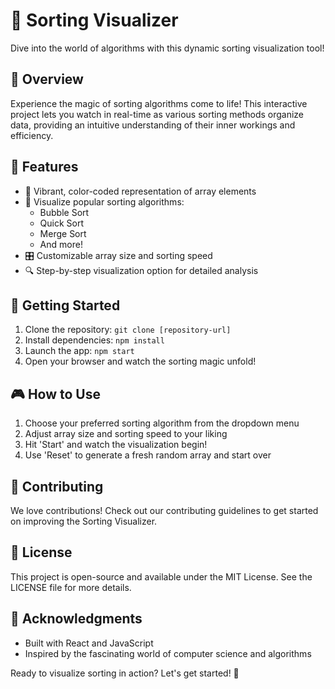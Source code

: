 # 🔄 Sorting Visualizer

Dive into the world of algorithms with this dynamic sorting visualization tool!

## 🌟 Overview

Experience the magic of sorting algorithms come to life! This interactive project lets you watch in real-time as various sorting methods organize data, providing an intuitive understanding of their inner workings and efficiency.

## 🚀 Features

- 🎨 Vibrant, color-coded representation of array elements
- 🔢 Visualize popular sorting algorithms:
  - Bubble Sort
  - Quick Sort
  - Merge Sort
  - And more!
- 🎛️ Customizable array size and sorting speed
- 🔍 Step-by-step visualization option for detailed analysis

## 🏁 Getting Started

1. Clone the repository: `git clone [repository-url]`
2. Install dependencies: `npm install`
3. Launch the app: `npm start`
4. Open your browser and watch the sorting magic unfold!

## 🎮 How to Use

1. Choose your preferred sorting algorithm from the dropdown menu
2. Adjust array size and sorting speed to your liking
3. Hit 'Start' and watch the visualization begin!
4. Use 'Reset' to generate a fresh random array and start over

## 🤝 Contributing

We love contributions! Check out our contributing guidelines to get started on improving the Sorting Visualizer.

## 📄 License

This project is open-source and available under the MIT License. See the LICENSE file for more details.

## 🙏 Acknowledgments

- Built with React and JavaScript
- Inspired by the fascinating world of computer science and algorithms

Ready to visualize sorting in action? Let's get started! 🚀
